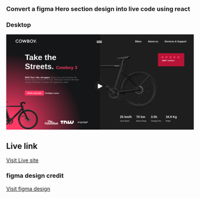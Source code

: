### Convert a figma Hero section design into live code using react

### Desktop

<img src="./src/assets/screenshot.png" /> 




## Live link
<a href="https://cowboy-e-bike.vercel.app/"> Visit Live site </a>

### figma design credit
<a href="https://www.youtube.com/watch?v=c1EW8Ucj6sQ&t=3s"> Visit figma design </a>



